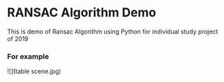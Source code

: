 # RANSAC Algorithm Demo

This is demo of Ransac Algorithm using Python for individual study project of 2019


### For example

![](table scene.jpg)